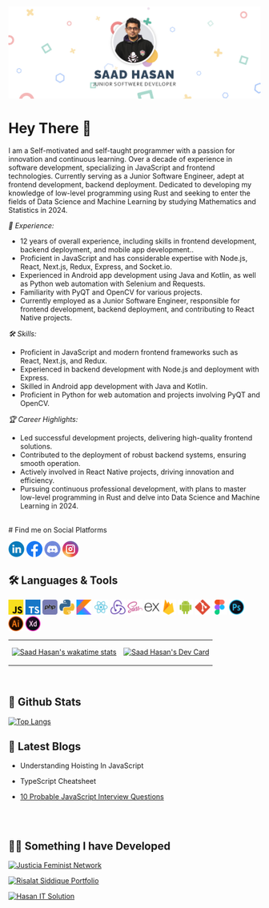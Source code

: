 <img title="" src="https://raw.githubusercontent.com/saadh393/saadh393/main/images/header.jpg" alt="Saad Hasan's Github Banner" >

# Hey There 👋

I am a Self-motivated and self-taught programmer with a passion for innovation and continuous learning. Over a decade of experience in software development, specializing in JavaScript and frontend technologies. Currently serving as a Junior Software Engineer, adept at frontend development, backend deployment. Dedicated to developing my knowledge of low-level programming using Rust and seeking to enter the fields of Data Science and Machine Learning by studying Mathematics and Statistics in 2024.

*💼 Experience:*
- 12 years of overall experience, including skills in frontend development, backend deployment, and mobile app development..
- Proficient in JavaScript and has considerable expertise with Node.js, React, Next.js, Redux, Express, and Socket.io.
- Experienced in Android app development using Java and Kotlin, as well as Python web automation with Selenium and Requests.
- Familiarity with PyQT and OpenCV for various projects.
- Currently employed as a Junior Software Engineer, responsible for frontend development, backend deployment, and contributing to React Native projects.

*🛠️ Skills:*
- Proficient in JavaScript and modern frontend frameworks such as React, Next.js, and Redux.
- Experienced in backend development with Node.js and deployment with Express.
- Skilled in Android app development with Java and Kotlin.
- Proficient in Python for web automation and projects involving PyQT and OpenCV.

*🏆 Career Highlights:*
- Led successful development projects, delivering high-quality frontend solutions.
- Contributed to the deployment of robust backend systems, ensuring smooth operation.
- Actively involved in React Native projects, driving innovation and efficiency.
- Pursuing continuous professional development, with plans to master low-level programming in Rust and delve into Data Science and Machine Learning in 2024.

<br/>
# Find me on Social Platforms

[![Linkedin](https://raw.githubusercontent.com/saadh393/saadh393/main/images/linkedin.png "Linkedin")](https://www.linkedin.com/in/saadh393/ "Linkedin") [![Facebook](https://raw.githubusercontent.com/saadh393/saadh393/main/images/fb.png "Facebook")](http://facebook.com/saadh393 "Facebook") [![Discord](https://raw.githubusercontent.com/saadh393/saadh393/main/images/discord.png "Discord")](https://discordapp.com/users/saadh393#7577 "Discord") [![Instagram](https://raw.githubusercontent.com/saadh393/saadh393/main/images/instagram.png "Instagram")](https://www.instagram.com/saadh393/ "Instagram")

<div>

## 🛠 Languages & Tools

<img title="" src="https://raw.githubusercontent.com/saadh393/saadh393/main/images/javascript%20(2).png" alt="javascript (2).png" width="30" data-align="inline" /> 
<img title="" src="https://raw.githubusercontent.com/saadh393/saadh393/main/images/typescript.png" alt="typescript.png" width="30"data-align="inline"/> 
<img src="https://raw.githubusercontent.com/saadh393/saadh393/main/images/php.png" title="" alt="php.png" width="30" /> 
<img src="https://raw.githubusercontent.com/saadh393/saadh393/main/images/python.png" title="" alt="python.png" width="30" /> 
<img title="" src="https://raw.githubusercontent.com/saadh393/saadh393/main/images/kotlin.png" alt="kotlin.png" width="30" /> 
<img title="" src="https://raw.githubusercontent.com/saadh393/saadh393/main/images/react.png" alt="react.png" data-align="inline" width="30" /> 
<img src="https://raw.githubusercontent.com/saadh393/saadh393/main/images/redux.png" title="" alt="redux.png" width="30" /> 
<img src="https://raw.githubusercontent.com/saadh393/saadh393/main/images/sass.png" title="" alt="sass.png" width="30" /> 
<img src="https://raw.githubusercontent.com/saadh393/saadh393/main/images/express.png" title="" alt="express.png" width="30" /> 
<img src="https://raw.githubusercontent.com/saadh393/saadh393/main/images/firebase.png" title="" alt="firebase.png" width="30" />
<img src="https://raw.githubusercontent.com/saadh393/saadh393/main/images/android.png" title="" alt="android.png" width="30" /> 
<img src="https://raw.githubusercontent.com/saadh393/saadh393/main/images/git.png" title="" alt="git.png" width="30" /> 
<img src="https://raw.githubusercontent.com/saadh393/saadh393/main/images/figma.png" title="" alt="figma.png" width="30" /> 
<img src="https://raw.githubusercontent.com/saadh393/saadh393/main/images/photoshop%20(1).png" title="" alt="photoshop (1).png" width="30" /> 
<img title="" src="https://raw.githubusercontent.com/saadh393/saadh393/main/images/illustrator.png" alt="illustrator.png" width="30" />
<img src="https://raw.githubusercontent.com/saadh393/saadh393/main/images/xd.png" title="" alt="xd.png" width="30" /></div>

<table border="0">
  <tr>
    <td>

[![Saad Hasan's wakatime stats](https://github-readme-stats.vercel.app/api/wakatime?username=@saadh393&layout=compact)](#)

  </td>

  <td>
    <a href="https://app.daily.dev/saadh393"><img src="https://api.daily.dev/devcards/52a2884137c14895ae917896eb442c6d.png?r=yxj" width="400" alt="Saad Hasan's Dev Card"/></a>
  </td>

  </tr>
</table>
<br/>

## 🌟 Github Stats

[![Top Langs](https://github-readme-stats.vercel.app/api/top-langs/?username=saadh393&layout=compact&langs_count=10)](https://github.com/saadh393)

## 📝 Latest Blogs

- Understanding Hoisting In JavaScript

- TypeScript Cheatsheet

- [10 Probable JavaScript Interview Questions](https://saadh393.medium.com/10-probable-javascript-questions-c7d093b37aa1)

<br/>

<br/>

## 👩‍💻 Something I have Developed

[![Justicia Feminist Network](https://justiciabd.com/)](https://github.com/saadh393/Justicia-Laravel)

[![Risalat Siddique Portfolio](http://risalatsiddique.com/)](https://github.com/saadh393/risalat-portfolio)

[![Hasan IT Solution](https://github-readme-stats.vercel.app/api/pin/?username=saadh393&repo=hasan-it-solution)](https://github.com/saadh393/hasan-it-solution)
